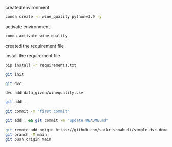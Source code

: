 created environment

```bash
conda create -n wine_quality python=3.9 -y
```
activate environment

```bash
conda activate wine_quality
```
created the requirement file

install the requirement file

```bash
pip install -r requirements.txt
```
```bash
git init
```
```bash
git dvc
```
```bash
dvc add data_given/winequality.csv
```
```bash
git add .
```
```bash
git commit -m "first commit"
```
```bash
git add . && git commit -m "update README.md"
```
```bash
git remote add origin https://github.com/saikrishnabudi/simple-dvc-demo.git
git branch -M main
git push origin main
```